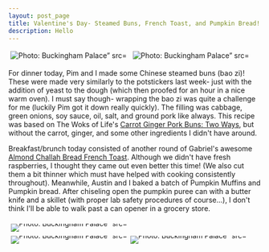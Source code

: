 ```yaml
---
layout: post_page
title: Valentine's Day- Steamed Buns, French Toast, and Pumpkin Bread!
description: Hello
---
```



<a href="Images/2015.02.14/buns_one.jpg" style="display:inline-block;margin:3px;text-decoration:none;"> 
<img alt="Photo: Buckingham Palace” src="http://nmlin.org/Images/2015.02.14/buns_one.jpg" style="max-width:274px;padding: 1px;">
</a>
<a href="Images/2015.02.14/buns_two.jpg" style="display:inline-block;margin:3px;text-decoration:none;"> 
<img alt="Photo: Buckingham Palace” src="http://nmlin.org/Images/2015.02.14/buns_two.jpg" style="max-width:274px;padding: 1px;">
</a>


For dinner today, Pim and I made some Chinese steamed buns (bao zi)! These were made very similarly to the potstickers last week- just with the addition of yeast to the dough (which then proofed for an hour in a nice warm oven). I must say though- wrapping the bao zi was quite a challenge for me (luckily Pim got it down really quickly). The filling was cabbage, green onions, soy sauce, oil, salt, and ground pork like always. This recipe was based on The Woks of Life's [Carrot Ginger Pork Buns: Two Ways](http://thewoksoflife.com/2014/06/carrot-ginger-pork-buns/), but without the carrot, ginger, and some other ingredients I didn't have around. 

Breakfast/brunch today consisted of another round of Gabriel's awesome [Almond Challah Bread French Toast](http://www.nmlin.org/2015/01/18/Challah%20Challah%20Big%20Dolla%20Chevy%20Impala%20French%20Toast.html). Although we didn't have fresh raspberries, I thought they came out even better this time! (We also cut them a bit thinner which must have helped with cooking consistently throughout). Meanwhile, Austin and I baked a batch of Pumpkin Muffins and Pumpkin bread. After chiseling open the pumpkin puree can with a butter knife and a skillet (with proper lab safety procedures of course...), I don't think I'll be able to walk past a can opener in a grocery store. 

<div style="line-height:0;padding:4px 0 0 1px;">
<a href="http://i.imgur.com/sAoMCsT.jpg" style="display:inline-block;margin:3px;text-decoration:none;"> 
<img alt="Photo: Buckingham Palace” src="http://i.imgur.com/sAoMCsT.jpg" style="max-width:274px;padding: 1px;">
</a>
<a href="http://i.imgur.com/bpO1daL.jpg" style="display:inline-block;margin:3px;text-decoration:none;"> 
<img alt="Photo: Buckingham Palace” src="http://i.imgur.com/bpO1daL.jpg" style="max-width:274px; padding: 1px;”>
</a>
<a href="http://i.imgur.com/S0gjLLL.jpg" style="display:inline-block;margin:3px;text-decoration:none;"> 
<img alt="Photo: Buckingham Palace” src="http://i.imgur.com/S0gjLLL.jpg" style="max-width:274px; padding: 1px;”>
</a>
<a href="http://i.imgur.com/3O6r7vO.jpg" style="display:inline-block;margin:3px;text-decoration:none;"> 
<img alt="Photo: Buckingham Palace” src="http://i.imgur.com/3O6r7vO.jpg" style="max-width:274px; padding: 1px;”>
</a>
</div>

